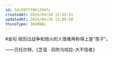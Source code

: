 ```yaml
---
id: 5dc597ff9b1294fc
createdAt: 2024/04/30 12:59:51
updatedAt: 2024/04/30 13:09:58
thinoType: JOURNAL
---
```

#金句 经历过战争和炮火的人很难再称得上是“孩子”。

——贝托尔特，《芝诺 · 风吹乌哈拉-大不信者》